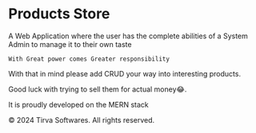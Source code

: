 # Products Store
A Web Application where the user has the complete abilities of a System Admin to manage it to their own taste

```With Great power comes Greater responsibility```

With that in mind please add CRUD your way into interesting products. 

Good luck with trying to sell them for actual money😂.

It is proudly developed on the MERN stack 

© 2024 Tirva Softwares. All rights reserved.
